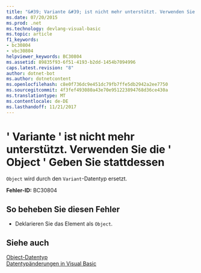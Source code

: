 ```yaml
---
title: "&#39; Variante &#39; ist nicht mehr unterstützt. Verwenden Sie die &#39; Object &#39; Geben Sie stattdessen"
ms.date: 07/20/2015
ms.prod: .net
ms.technology: devlang-visual-basic
ms.topic: article
f1_keywords:
- bc30804
- vbc30804
helpviewer_keywords: BC30804
ms.assetid: 89835f93-6f51-4193-b2dd-1454b7094996
caps.latest.revision: "8"
author: dotnet-bot
ms.author: dotnetcontent
ms.openlocfilehash: c8e0f736dc9e451dc79fb7ffe5db2942a2ee7750
ms.sourcegitcommit: 4f3fef493080a43e70e951223894768d36ce430a
ms.translationtype: MT
ms.contentlocale: de-DE
ms.lasthandoff: 11/21/2017
---
```

# <a name="39variant39-is-no-longer-a-supported-type-use-the-39object39-type-instead"></a>&#39; Variante &#39; ist nicht mehr unterstützt. Verwenden Sie die &#39; Object &#39; Geben Sie stattdessen
`Object` wird durch den `Variant`-Datentyp ersetzt.  
  
 **Fehler-ID:** BC30804  
  
## <a name="to-correct-this-error"></a>So beheben Sie diesen Fehler  
  
-   Deklarieren Sie das Element als `Object`.  
  
## <a name="see-also"></a>Siehe auch  
 [Object-Datentyp](../../visual-basic/language-reference/data-types/object-data-type.md)  
 [Datentypänderungen in Visual Basic](http://msdn.microsoft.com/en-us/0aca9f54-7231-49a5-ab26-a68ca79d08f3)
